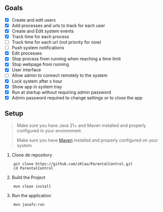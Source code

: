 ## Goals
- [x] Create and edit users
- [x] Add processes and urls to track for each user
- [x] Create and Edit system events
- [x] Track time for each process
- [ ] Track time for each url (not priority for now)
- [ ] Push system notifications
- [x] Edit processes
- [x] Stop process from running when reaching a time limit
- [x] Stop webpage from running
- [x] User interface
- [ ] Allow admin to connect remotely to the system
- [x] Lock system after x hour
- [x] Show app in system tray
- [x] Run at startup without requiring admin password
- [x] Admin password required to change settings or to close the app

## Setup

> Make sure you have Java 21+ and Maven installed and properly configured in your environment.
>
> Make sure you have [Maven](https://maven.apache.org/install.html) installed and properly configured on your system.

1. Clone de repository
```commandline
    git clone https://github.com/zKlau/ParentalControl.git
    cd ParentalControl
```
2. Build the Project
```commandline
    mvn clean install
```

3. Run the application
```commandline
    mvn javafx:run
```
